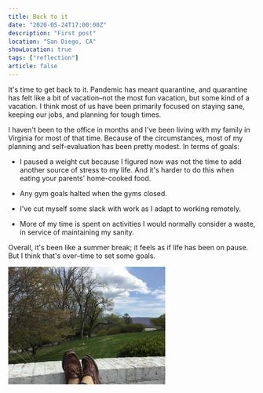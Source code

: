 ```yaml
---
title: Back to it
date: "2020-05-24T17:00:00Z"
description: "First post"
location: "San Diego, CA"
showLocation: true
tags: ["reflection"]
article: false
---
```


It's time to get back to it. Pandemic has meant quarantine, and quarantine has felt like a bit of vacation–not the most fun vacation, but some kind of a vacation. I think most of us have been primarily focused on staying sane, keeping our jobs, and planning for tough times. 

I haven't been to the office in months and I've been living with my family in Virginia for most of that time. Because of the circumstances, most of my planning and self-evaluation has been pretty modest. In terms of goals:

- I paused a weight cut because I figured now was not the time to add another source of stress to my life. And it's harder to do this when eating your parents' home-cooked food.

- Any gym goals halted when the gyms closed.

- I've cut myself some slack with work as I adapt to working remotely.

- More of my time is spent on activities I would normally consider a waste, in service of maintaining my sanity.

Overall, it's been like a summer break; it feels as if life has been on pause. But I think that's over–time to set some goals.

![Summertime](IMG_0273.png)
